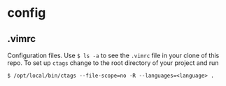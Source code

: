 config
======

.vimrc
-------
Configuration files. Use ```$ ls -a``` to see the ```.vimrc``` file in your clone of this repo. To set up ```ctags``` change to the root directory of your project and run

```$ /opt/local/bin/ctags --file-scope=no -R --languages=<language> .```

